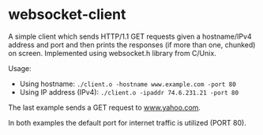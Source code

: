 # websocket-client
A simple client which sends HTTP/1.1 GET requests given a hostname/IPv4 address and port and then prints the responses (if more than one, chunked) on screen. Implemented using websocket.h library from C/Unix.

Usage: 
 - Using hostname: ``` ./client.o -hostname www.example.com -port 80 ```
 - Using IP address (IPv4): ``` ./client.o -ipaddr 74.6.231.21 -port 80 ```

The last example sends a GET request to www.yahoo.com.

In both examples the default port for internet traffic is utilized (PORT 80).
